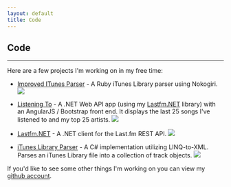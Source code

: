 ```yaml
---
layout: default
title: Code
---
```

## Code
<hr/>
Here are a few projects I'm working on in my free time:
<br/>

* [Improved ITunes Parser](https://www.github.com/asciamanna/ImprovedItunesParser) - A Ruby iTunes Library parser using Nokogiri. <a href='https://travis-ci.org/asciamanna/ImprovedItunesParser'><img src='https://travis-ci.org/asciamanna/ImprovedItunesParser.svg?branch=master'/></a>

* [Listening To](https://www.github.com/asciamanna/listeningto) - A .NET Web API app (using my
[Lastfm.NET](http://github.com/asciamanna/LastfmClient) library) with an
AngularJS / Bootstrap front end.  It displays the last 25 songs I've listened
to and my top 25 artists. 
<a href='https://ci.appveyor.com/project/asciamanna/listeningto'><img src='https://ci.appveyor.com/api/projects/status/36vp224m7bpp5hk5?svg=true' /></a>

* [Lastfm.NET](http://www.github.com/asciamanna/LastfmClient) - A .NET client for
the Last.fm REST API. 
<a href='https://ci.appveyor.com/project/asciamanna/lastfmclient'><img src='https://ci.appveyor.com/api/projects/status/e703ayk1nydyngqm?svg=true' /></a>

* [iTunes Library Parser](https://www.github.com/asciamanna/iTunesLibraryParser) - A C# implementation utilizing LINQ-to-XML. Parses an iTunes Library file into a collection of track objects. <a href='https://ci.appveyor.com/project/asciamanna/ituneslibraryparser'><img src='https://ci.appveyor.com/api/projects/status/tsebsc61mqylaejq?svg=true' /></a>

 If you'd like to see some other things I'm working on you
 can view my [github account](http://www.github.com/asciamanna).
